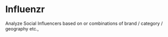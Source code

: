 Influenzr
=========

Analyze Social Influencers based on or combinations of brand / category / geography etc.,
